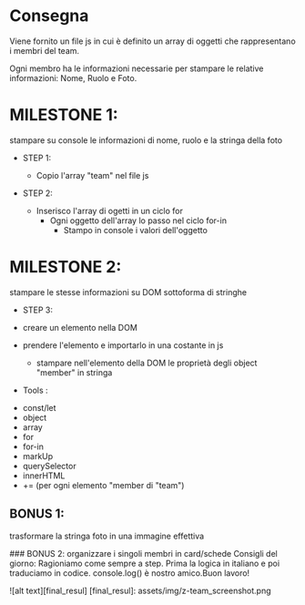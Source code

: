 # Consegna
Viene fornito un file js in cui è definito un array di oggetti che rappresentano i membri del team.

Ogni membro ha le informazioni necessarie per stampare le relative informazioni: Nome, Ruolo e Foto.

# MILESTONE 1:
stampare su console le informazioni di nome, ruolo e la stringa della foto
- STEP 1: 
     - Copio l'array "team" nel file js

- STEP 2:
     - Inserisco l'array di ogetti in un ciclo for
         - Ogni oggetto dell'array lo passo nel ciclo for-in
             - Stampo in console i valori dell'oggetto

# MILESTONE 2:
stampare le stesse informazioni su DOM sottoforma di stringhe
- STEP 3:
 - creare un elemento nella DOM
 - prendere l'elemento e importarlo in una costante in js
 
    - stampare nell'elemento della DOM le proprietà degli object "member" in stringa

* Tools :
 - const/let
 - object
 - array
 - for
 - for-in
 - markUp
 - querySelector
 - innerHTML 
 - += (per ogni elemento "member di "team")

## BONUS 1:
trasformare la stringa foto in una immagine effettiva

### BONUS 2:
organizzare i singoli membri in card/schede
Consigli del giorno:
Ragioniamo come sempre a step.
Prima la logica in italiano e poi traduciamo in codice.
console.log() è nostro amico.Buon lavoro!

![alt text][final_resul]
[final_resul]: assets/img/z-team_screenshot.png